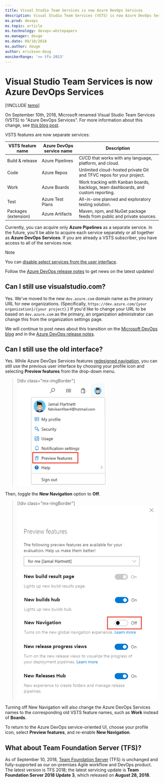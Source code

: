 ```yaml
---
title: Visual Studio Team Services is now Azure DevOps Services
description: Visual Studio Team Services (VSTS) is now Azure DevOps Services
ms.prod: devops
ms.topic: article
ms.technology: devops-whitepapers
ms.manager: douge
ms.date: 09/10/2018
ms.author: douge
author: erickson-doug
monikerRange: '>= tfs-2013'
---
```


# Visual Studio Team Services is now Azure DevOps Services

[!INCLUDE [temp](../_shared/version-vsts-tfs-all-versions.md)]

On September 10th, 2018, Microsoft renamed Visual Studio Team Services (VSTS) to "Azure DevOps Services". For more information about this change, see [this blog post](https://aka.ms/azurevsts).

VSTS features are now separate services:

| VSTS feature name    | Azure DevOps service name | Description |
|----------------------|----------------------|-------------|
| Build & release      | Azure Pipelines      | CI/CD that works with any language, platform, and cloud. |
| Code                 | Azure Repos          | Unlimited cloud-hosted private Git and TFVC repos for your project. |
| Work                 | Azure Boards         | Work tracking with Kanban boards, backlogs, team dashboards, and custom reporting. |
| Test                 | Azure Test Plans     | All-in-one planned and exploratory testing solution. |
| Packages (extension) | Azure Artifacts      | Maven, npm, and NuGet package feeds from public and private sources. |


Currently, you can acquire only **Azure Pipelines** as a separate service. In the future, you'll be able to acquire each service separately or all together as **Azure DevOps Services**. If you are already a VSTS subscriber, you have access to all of the services now.  

> [!NOTE]   
> You can [disable select services from the user interface](../organizations/settings/set-services.md).

Follow the [Azure DevOps release notes](/vsts/release-notes/index) to get news on the latest updates!

## Can I still use visualstudio.com?

Yes. We've moved to the new `dev.azure.com` domain name as the primary URL for new organizations. (Specifically, `https://dev.azure.com/{your organization}/{your project}`.) If you'd like to change your URL to be based on `dev.azure.com` as the primary, an organization administrator can change this from the organization settings page.

We will continue to post news about this transition on the [Microsoft DevOps blog](https://blogs.msdn.microsoft.com/devops/) and in the [Azure DevOps release notes](https://docs.microsoft.com/en-us/vsts/release-notes/index).

## Can I still use the old interface?

Yes. While Azure DevOps Services features [redesigned navigation](https://na01.safelinks.protection.outlook.com/?url=https%3A%2F%2Fblogs.msdn.microsoft.com%2Fdevops%2F2018%2F06%2F19%2Fnew-navigation%2F&data=02%7C01%7C%7Cdf018290c8a646863ded08d614f21833%7C72f988bf86f141af91ab2d7cd011db47%7C1%7C0%7C636719427348139788&sdata=5pJH93e4i2IYZqgBp48uHTKZDkG5iQnvhFt6fe3qTGE%3D&reserved=0), you can still use the previous user interface by choosing your profile icon and selecting **Preview features** from the drop-down menu.

> [!div class="mx-imgBorder"]  
> ![Open Preview Features](../project/navigation/_img/manage-features/choose-preview-features-vert.png)

Then, toggle the **New Navigation** option to **Off**.

> [!div class="mx-imgBorder"] 
> ![Turning off the new navigation UI](_img/turn-off-new-nav.png)

Turning off New Navigation will also change the Azure DevOps Services names to the corresponding old VSTS feature names, such as **Work** instead of **Boards**.

To return to the Azure DevOps service-oriented UI, choose your profile icon, select **Preview features**, and re-enable **New Navigation**.

## What about Team Foundation Server (TFS)?

As of September 10, 2018, [Team Foundation Server](/tfs/index) (TFS) is unchanged and fully-supported as our on-premises Agile workflow and DevOps product. The latest version is TFS 2018; the latest servicing update is **Team Foundation Server 2018 Update 3**, which released on **August 28, 2018**.

